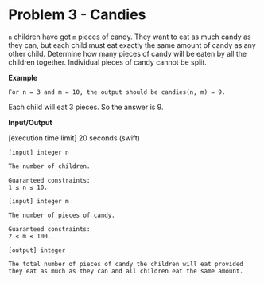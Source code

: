 # Problem 3 - Candies

`n` children have got `m` pieces of candy. They want to eat as much candy as they can, but each child must eat exactly the same amount of candy as any other child. Determine how many pieces of candy will be eaten by all the children together. Individual pieces of candy cannot be split.

**Example**

`For n = 3 and m = 10, the output should be candies(n, m) = 9.`

Each child will eat 3 pieces. So the answer is 9.

**Input/Output**

[execution time limit] 20 seconds (swift)

```
[input] integer n

The number of children.

Guaranteed constraints:
1 ≤ n ≤ 10.
```

```
[input] integer m

The number of pieces of candy.

Guaranteed constraints:
2 ≤ m ≤ 100.
```

```
[output] integer

The total number of pieces of candy the children will eat provided they eat as much as they can and all children eat the same amount.
```